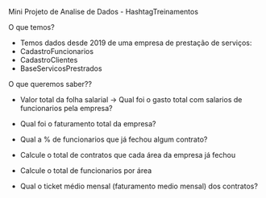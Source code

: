 Mini Projeto de Analise de Dados - HashtagTreinamentos

O que temos?
- Temos dados desde 2019 de uma empresa de prestação de serviços:
 - CadastroFuncionarios
 - CadastroClientes
 - BaseServicosPrestrados


O que queremos saber??
- Valor total da folha salarial -> Qual foi o gasto total com salarios de funcionarios pela empresa?

- Qual foi o faturamento total da empresa?

- Qual a % de funcionarios que já fechou algum contrato?

- Calcule o total de contratos que cada área da empresa já fechou

- Calcule o total de funcionarios por área

- Qual o ticket médio mensal (faturamento medio mensal) dos contratos?